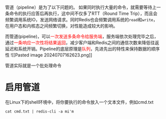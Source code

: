 管道（pipeline）是为了以下问题的。
如果同时执行大量的命令，就需要等待上一条命令的执行应答后再执行，这中间不仅多了RTT（Round Time Trip），而且会频繁调用系统IO，发送网络请求。同时Redis也会频繁调用系统的`read`和`write`，在用户态和内核态之间频繁切换，对性能造成较大的影响。


而管道(pipeline)，可以<span style="color:rgb(255, 0, 0)">一次发送多条命令给服务端</span>，服务端依次处理完毕之后，通过<span style="color:rgb(255, 0, 0)">一条响应一次性将结果返回</span>，减少客户端和Redis之间的通信次数来降低往返延迟和系统开销。Pipeline的底层原理是<span style="color:rgb(255, 0, 0)">队列</span>，先进先出的特性来保持数据的顺序性
![[Pasted image 20240707162623.png]]

管道实际就是一个批处理命令

# 启用管道
在Linux下的shell环境中，将你要执行的命令放入一个文本文件，例如cmd.txt
``` shell
cat cmd.txt | redis-cli -a mi'm
```
